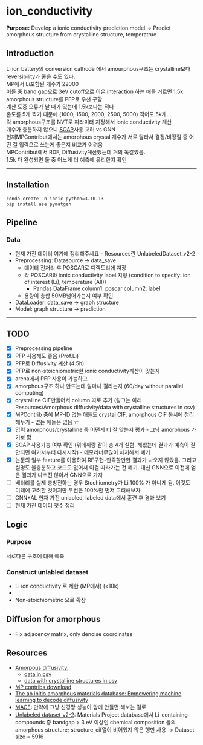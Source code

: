 # ion_conductivity   
**Purpose:** Develop a ionic conductivity prediction model $\rightarrow$ Predict amorphous structure from crystalline structure, temperatrue

## Introduction
Li ion battery의 conversion cathode 에서 amourphous구조는 crystalline보다 reversibility가 좋을 수도 있다.   
MP에서 Li포함된 개수가 22000   
이들 중 band gap으로 3eV cutoff으로 이온 interaction 하는 애들 거르면 1.5k   
amorphous structure를 PFP로 우선 구함   
계산 도중 오류가 날 때가 있는데 1.5k보다는 적다   
온도를 5개 찍기 때문에 (1000, 1500, 2000, 2500, 5000) 적어도 5k개....   
각 amorphous구조를 NVT로 파라미터 지정해서 ionic conductivity 계산   
개수가 충분하지 않으니 [SOAP](https://singroup.github.io/dscribe/1.0.x/tutorials/descriptors/soap.html)사용 고려 vs GNN   
현재MPContribut에서는 amorphous crystal 개수가 서로 달라서 결정/비정질 중 어떤 걸 입력으로 쓰는게 좋은지 비교가 어려움   
MPContribut에서 RDF, Diffusivity계산했는데 거의 똑같았음.   
1.5k 다 완성되면 둘 중 어느게 더 예측에 유리한지 확인   

-----------
## Installation
```
conda create -n ionic python=3.10.13
pip install ase pymatgen

```

## Pipeline
### Data
- 현재 가진 데이터 여기에 정리해주세요 - Resources란 UnlabeledDataset_v2-2
- Preprocessing: Datasource $\rightarrow$ data_save
  - 데이터 전처리 후 POSCAR로 디렉토리에 저장
  - 각 POSCAR와 ionic conductivity label 지정 (condition to specify: ion of interest (Li), temperature (All))
    - Pandas DataFrame column1: poscar column2: label
  - 용량이 총합 50MB넘어가는지 여부 확인
- DataLoader: data_save  $\rightarrow$ graph structure
- Model: graph structure $\rightarrow$ prediction

-------------------
## TODO
- [x] Preprocessing pipeline
- [x] PFP 사용해도 좋음 (Prof.Li)
- [x] PFP로 Diffusivity 계산 (4.5h)
- [x] PFP로 non-stoichiometric한 ionic conductivity계산이 맞는지
- [x] arena에서 PFP 사용이 가능하고
- [x] amorphous구조 하나 만드는데 얼마나 걸리는지 (60/day without parallel computing)
- [x] crystalline CIF만들어서 column 따로 추가 (링크는 아래 Resources/Amorphous diffusivity/data with crystalline structures in csv)
- [x] MPContrib 중에 MP-ID 없는 애들도 crystal CIF, amorphous CIF 동시에 정리해두기 - 없는 애들은 없음 ㅠ
- [x] 입력 amorphous/crystalline 중 어떤게 더 잘 맞는지 평가 - 그냥 amorphous 가기로 함
- [x] SOAP 사용가능 여부 확인 (위에꺼랑 같이 총 4개 실험. 해봤는데 결과가 예측이 잘 안되면 여기서부터 다시시작) - 메모리너무많이 차지해서 폐기
- [x] 논문의 일부 feature를 이용하여 RF구현-만족할만한 결과가 나오지 않았음. 그리고 설명도 불충분하고 코드도 없어서 이걸 따라가는 건 폐기. 대신 GNN으로 이전에 얻은 결과가 나쁘진 않아서 GNN으로 가자
- [ ] 배터리를 실제 충방전하는 경우 Stochiometry가 Li 100% 가 아니게 됨. 이것도 미래에 고려할 것이지만 우선은 100%만 먼저 고려해보자.
- [ ] GNN+AL 현재 가진 unlabled, labeled data에서 훈련 후 경과 보기
- [ ] 현재 가진 데이터 갯수 정리

## Logic
### Purpose
서로다른 구조에 대해 예측

### Construct unlabled dataset
- Li ion conductivity 로 제한 (MP에서) (<10k)
- 
- Non-stoichiometric 으로 확장

## Diffusion for amorphous
- Fix adjacency matrix, only denoise coordinates


## Resources
- [Amorpous diffusivity](https://contribs.materialsproject.org/projects/amorphous_diffusivity);
  - [data in csv](https://drive.google.com/file/d/1KZn4WD3NLvlD1lr4PGvCBqZ80Syk5Vzr/view?usp=sharing)
  - [data with crystalline structures in csv](https://drive.google.com/file/d/1-2YsXG4ezZaHTZsnm3l2swgVw0LO7kDI/view?usp=sharing)
- [MP contribs download](https://docs.materialsproject.org/downloading-data/query-and-download-contributed-data)
- [The ab initio amorphous materials database: Empowering machine learning to decode diffusivity](https://ar5iv.labs.arxiv.org/html/2402.00177)
- [MACE](https://github.com/ACEsuit/mace?tab=readme-ov-file): 만약에 그냥 신경망 성능이 맘에 안들면 해보는 걸로
- [Unlabeled dataset_v2-2](https://drive.google.com/file/d/14u6oMdX6bslK6w9k6fGXn3Lf30teU36i/view?usp=sharing): Materials Project database에서 Li-containing compounds 중 bandgap > 3 eV 이상인 chemical composition 들의 amorphous structure; structure_cif열이 비어있지 않은 행만 사용 -> Dataset size = 5916

